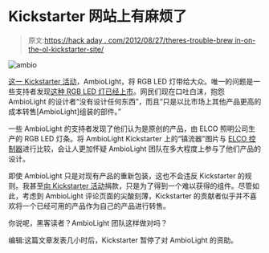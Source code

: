 # Kickstarter 网站上有麻烦了

> 原文:[https://hack aday . com/2012/08/27/theres-trouble-brew in-on-the-ol-kickstarter-site/](https://hackaday.com/2012/08/27/theres-trouble-brewin-on-the-ol-kickstarter-site/)

![](../Images/f2b7573dfd61931d62e008c7313dad21.png "ambio")

[这一 Kickstarter 活动](http://www.kickstarter.com/projects/bc26/ambiolight-a-one-touch-room-makeover)，AmbioLight，将 RGB LED 灯带给大众。唯一的问题是一些支持者发现[这种 RGB LED 灯已经上市](http://www.kickstarter.com/projects/bc26/ambiolight-a-one-touch-room-makeover/comments)。网民们现在口吐白沫，抱怨 AmbioLight 的设计者“没有设计任何东西”，而且“只是以比市场上其他产品更高的成本转售[AmbioLight]组装的部件。”

一些 AmbioLight 的支持者发现了他们认为是原创的产品，由 ELCO 照明公司生产的 RGB LED 灯条。将 AmbioLight Kickstarter 上的“镇流器”图片与 [ELCO 控制器](http://www.elcolighting.com/products/ontroller-unit-for-rgb-tapes)进行比较，会让人更加怀疑 AmbioLight 团队在多大程度上参与了他们产品的设计。

即使 AmbioLight 只是对现有产品的重新包装，这也不会违反 Kickstarter 的规则。我甚至[向 Kickstarter 活动](http://hackaday.com/2011/12/17/midi-synth-arduino-shield/)捐款，只是为了得到一个难以获得的组件。尽管如此，考虑到 AmbioLight 评论页面的尖酸刻薄，Kickstarter 的贡献者似乎并不喜欢将一个已经可用的产品作为自己的产品进行转售。

你说呢，黑客读者？AmbioLight 团队这样做对吗？

编辑:这篇文章发表几小时后，Kickstarter 暂停了对 AmbioLight 的资助。